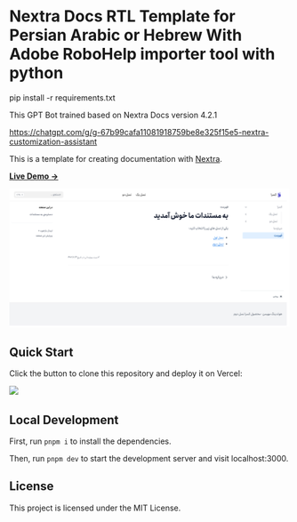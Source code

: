 # Nextra Docs RTL Template for Persian Arabic or Hebrew With Adobe RoboHelp importer tool with python

   pip install -r requirements.txt

This GPT Bot trained based on Nextra Docs version 4.2.1 

https://chatgpt.com/g/g-67b99cafa11081918759be8e325f15e5-nextra-customization-assistant

This is a template for creating documentation with [Nextra](https://nextra.site).

[**Live Demo →**](https://nextra-docs-template.vercel.app)

[![](https://raw.githubusercontent.com/saber13812002/quran-bot-docs/refs/heads/master/public/assets/img/screencapture-localhost-3000-2025-02-22-10_32_50.png)](https://nextra-docs-template.vercel.app)

## Quick Start

Click the button to clone this repository and deploy it on Vercel:

[![](https://vercel.com/button)](https://vercel.com/new/clone?s=https%3A%2F%2Fgithub.com%saber13812002%2Fquran-bot-docs&showOptionalTeamCreation=false)

## Local Development

First, run `pnpm i` to install the dependencies.

Then, run `pnpm dev` to start the development server and visit localhost:3000.

## License

This project is licensed under the MIT License.
